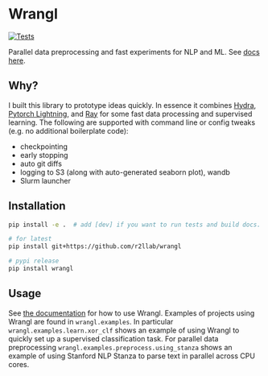 # Wrangl

[![Tests](https://github.com/r2llab/wrangl/actions/workflows/test.yml/badge.svg)](https://github.com/r2llab/wrangl/actions/workflows/test.yml)

Parallel data preprocessing and fast experiments for NLP and ML.
See [docs here](https://www.victorzhong.com/wrangl).

## Why?
I built this library to prototype ideas quickly.
In essence it combines [Hydra](https://hydra.cc), [Pytorch Lightning](https://www.pytorchlightning.ai), and [Ray](https://ray.io) for some fast data processing and supervised learning.
The following are supported with command line or config tweaks (e.g. no additional boilerplate code):

- checkpointing
- early stopping
- auto git diffs
- logging to S3 (along with auto-generated seaborn plot), wandb
- Slurm launcher


## Installation

```bash
pip install -e .  # add [dev] if you want to run tests and build docs.

# for latest
pip install git+https://github.com/r2llab/wrangl

# pypi release
pip install wrangl
```

## Usage

See [the documentation](https://wrangl.pages.dev) for how to use Wrangl.
Examples of projects using Wrangl are found in `wrangl.examples`.
In particular `wrangl.examples.learn.xor_clf` shows an example of using Wrangl to quickly set up a supervised classification task.
For parallel data preprocessing `wrangl.examples.preprocess.using_stanza` shows an example of using Stanford NLP Stanza to parse text in parallel across CPU cores.
